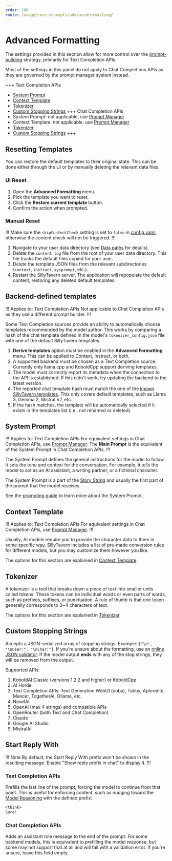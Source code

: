```yaml
---
order: 100
route: /usage/core-concepts/advancedformatting/
---
```


# Advanced Formatting

The settings provided in this section allow for more control over the [prompt-building](index.md) strategy, primarily for Text Completion APIs.

Most of the settings in this panel do not apply to Chat Completions APIs as they are governed by the prompt manager system instead.

+++ Text Completion APIs
* [System Prompt](#system-prompt)
* [Context Template](#context-template)
* [Tokenizer](#tokenizer)
* [Custom Stopping Strings](#custom-stopping-strings)
+++ Chat Completion APIs
* System Prompt: not applicable, use [Prompt Manager](prompt-manager.md)
* Context Template: not applicable, use [Prompt Manager](prompt-manager.md)
* [Tokenizer](#tokenizer)
* [Custom Stopping Strings](#custom-stopping-strings)
+++

## Resetting Templates

You can restore the default templates to their original state. This can be done either through the UI or by manually deleting the relevant data files.

### UI Reset

1. Open the **<i class="fa-solid fa-font"></i> Advanced Formatting** menu.
2. Pick the template you want to reset.
3. Click the **<i class="fa-solid fa-recycle"></i> Restore current template** button.
4. Confirm the action when prompted.

### Manual Reset

!!!
Make sure the `skipContentCheck` setting is set to `false` in [config.yaml](/Administration/config-yaml.md#data-configuration), otherwise the content check will not be triggered.
!!!

1. Navigate to your user data directory (see [Data paths](/Installation/index.md#data-paths) for details).
2. Delete the `content.log` file from the root of your user data directory. This file tracks the default files copied for your user.
3. Delete the template JSON files from the relevant subdirectories (`context`, `instruct`, `sysprompt`, etc.).
4. Restart the SillyTavern server. The application will repopulate the default content, restoring any deleted default templates.

## Backend-defined templates

!!! Applies to: Text Completion APIs
Not applicable to Chat Completion APIs as they use a different prompt builder.
!!!

Some Text Completion sources provide an ability to automatically choose templates recommended by the model author. This works by comparing a hash of the chat template defined in the model's `tokenizer_config.json` file with one of the default SillyTavern templates.

1. **<i class="fa-solid fa-bolt"></i> Derive templates** option must be enabled in the **<i class="fa-solid fa-font"></i> Advanced Formatting** menu. This can be applied to Context, Instruct, or both.
2. A supported backend must be chosen as a Text Completion source. Currently only llama.cpp and KoboldCpp support deriving templates.
3. The model must correctly report its metadata when the connection to the API is established. If this didn't work, try updating the backend to the latest version.
4. The reported chat template hash must match the one of the [known SillyTavern templates](https://github.com/SillyTavern/SillyTavern/blob/release/public/scripts/chat-templates.js). This only covers default templates, such as Llama 3, Gemma 2, Mistral V7, etc.
5. If the hash matches, the template will be automatically selected if it exists in the templates list (i.e., not renamed or deleted).

## System Prompt

!!! Applies to: Text Completion APIs
For equivalent settings in Chat Completion APIs, use [Prompt Manager](prompt-manager.md). The **Main Prompt** is the equivalent of the System Prompt in Chat Completion APIs.
!!!

The System Prompt defines the general instructions for the model to follow. It sets the tone and context for the conversation. For example, it tells the model to act as an AI assistant, a writing partner, or a fictional character.

The System Prompt is a part of the [Story String](context-template.md#story-string) and usually the first part of the prompt that the model receives.

See the [prompting guide](index.md#main-prompt-system-prompt) to learn more about the System Prompt.

## Context Template

!!! Applies to: Text Completion APIs
For equivalent settings in Chat Completion APIs, use [Prompt Manager](prompt-manager.md).
!!!

Usually, AI models require you to provide the character data to them in some specific way. SillyTavern includes a list of pre-made conversion rules for different models, but you may customize them however you like. 

The options for this section are explained in [Context Template](context-template.md).

## Tokenizer

A tokenizer is a tool that breaks down a piece of text into smaller units called tokens. These tokens can be individual words or even parts of words, such as prefixes, suffixes, or punctuation. A rule of thumb is that one token generally corresponds to 3~4 characters of text.

The options for this section are explained in [Tokenizer](tokenizer.md).

## Custom Stopping Strings

Accepts a JSON-serialized array of stopping strings. Example: `["\n", "\nUser:", "\nChar:"]`. If you're unsure about the formatting, use an [online JSON validator](https://jsonlint.com/). If the model output **ends** with any of the stop strings, they will be removed from the output.

Supported APIs:

1. KoboldAI Classic (versions 1.2.2 and higher) or KoboldCpp
2. AI Horde
3. Text Completion APIs: Text Generation WebUI (ooba), Tabby, Aphrodite, Mancer, TogetherAI, Ollama, etc.
4. NovelAI
5. OpenAI (max 4 strings) and compatible APIs
6. OpenRouter (both Text and Chat Completion)
7. Claude
8. Google AI Studio
9. MistralAI

## Start Reply With

!!! Note
By default, the Start Reply With prefix won't be shown in the resulting message. Enable "Show reply prefix in chat" to display it.
!!!

### Text Completion APIs

Prefills the last line of the prompt, forcing the model to continue from that point. This is useful for enforcing content, such as nudging toward the [Model Reasoning](/Usage/Prompts/reasoning.md) with the defined prefix:

```txt
<think>
Sure!
```

### Chat Completion APIs

Adds an assistant role message to the end of the prompt. For some backend models, this is equivalent to prefilling the model response, but some may not support that at all and will fail with a validation error. If you're unsure, leave this field empty.
